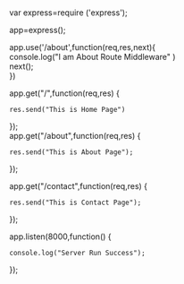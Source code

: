 ###

var express=require ('express');  
  
app=express();  
  
app.use('/about',function(req,res,next){  
    console.log("I am About Route Middleware" )  
    next();  
})  
  
app.get("/",function(req,res) {  
  
    res.send("This is Home Page")  
});  
app.get("/about",function(req,res) {  
  
    res.send("This is About Page");  
});  
  
app.get("/contact",function(req,res) {  
  
    res.send("This is Contact Page");  
  
  
});  
  
  
  
app.listen(8000,function() {  
  
    console.log("Server Run Success");  
});